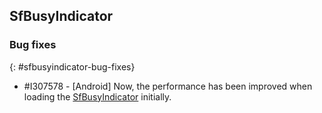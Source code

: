 ## SfBusyIndicator

### Bug fixes
{: #sfbusyindicator-bug-fixes}

* \#I307578 - [Android] Now, the performance has been improved when loading the [SfBusyIndicator](https://help.syncfusion.com/cr/xamarin/Syncfusion.SfBusyIndicator.XForms.html) initially.
